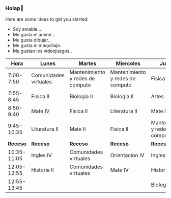 ### Holap👋



Here are some ideas to get you started:

- Soy amable ...
- Me gusta el anime...
- Me gusta dibujar...
- Me gusta el maquillaje..
- Me gustan los videojuegos..


| Hora        | Lunes                 | Martes                           | Miercoles                        | Jueves                           | Viernes                          |
|-------------|-----------------------|----------------------------------|----------------------------------|----------------------------------|----------------------------------|
| 7:00-7:50   | Comunidades virtuales | Mantenimiento y redes de computo | Mantenimiento y redes de computo | Fisica II                        | Mantenimiento y redes de computo |
| 7:55-8:45   | Fisica II             | Biologia II                      | Biologia II                      | Artes IV                         | Biologia II                           |
| 8:50-9:40   | Mate IV               | Fisica II                        | Literatura II                    | Mate IV                          | Mate II                          |
| 9:45-10:35  | Lituratura II         | Mate II                          | Fisica II                        | Mantenimiento y redes de computo | Fisica II                        |
| **Receso**  | **Receso**            | **Receso**                       | **Receso**                       | **Receso**                       | **Receso**                       |
| 10:35-11:05 | Ingles IV             | Comunidades virtuales            | Orientacion IV                   | Ingles IV                        | Historia II                      |
| 12:05-12:55 | Historia II           | Comunidades virtuales            | Mate IV                          | Historia II                      | Literatura II                    |
| 12:55-13:45 |                       |                                  |                                  | Biologia II                      | Ingles IV                        |
